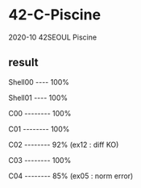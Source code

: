 # 42-C-Piscine

2020-10 42SEOUL Piscine

result
---

Shell00 ---- 100%

Shell01 ---- 100%

C00 -------- 100%

C01 -------- 100%

C02 --------  92% (ex12 : diff KO)

C03 -------- 100%

C04 --------  85% (ex05 : norm error)
